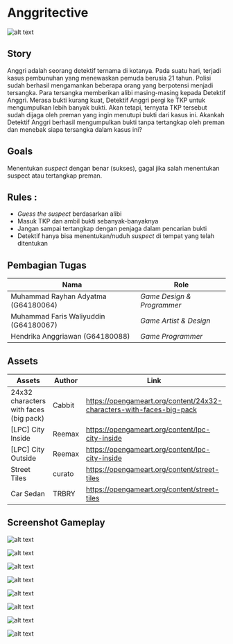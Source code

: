 # Anggritective
![alt text](https://github.com/hendrikaang/GrafkomP2K7/blob/main/MainMenu.PNG)

## Story
Anggri adalah seorang detektif ternama di kotanya. Pada suatu hari, terjadi kasus pembunuhan yang menewaskan pemuda berusia 21 tahun. Polisi sudah berhasil mengamankan beberapa orang yang berpotensi menjadi tersangka. Para tersangka memberikan alibi masing-masing kepada Detektif Anggri. Merasa bukti kurang kuat, Detektif Anggri pergi ke TKP untuk mengumpulkan lebih banyak bukti. Akan tetapi, ternyata TKP tersebut sudah dijaga oleh preman yang ingin menutupi bukti dari kasus ini. Akankah Detektif Anggri berhasil mengumpulkan bukti tanpa tertangkap oleh preman dan menebak siapa tersangka dalam kasus ini?

## Goals
  Menentukan *suspect* dengan benar (sukses), gagal jika salah menentukan suspect atau tertangkap preman.

## Rules : 
- *Guess the suspect* berdasarkan alibi
- Masuk TKP dan ambil bukti sebanyak-banyaknya
- Jangan sampai tertangkap dengan penjaga dalam pencarian bukti
- Detektif hanya bisa menentukan/nuduh *suspect* di tempat yang telah ditentukan

## Pembagian Tugas
| Nama | Role |
| ------ | ------ |
| Muhammad Rayhan Adyatma (G64180064) | *Game Design & Programmer* |
| Muhammad Faris Waliyuddin (G64180067) | *Game Artist & Design* |
| Hendrika Anggriawan (G64180088) | *Game Programmer* |

## Assets
| Assets | Author | Link |
| ------ | ------ | ------|
| 24x32 characters with faces (big pack) | Cabbit | https://opengameart.org/content/24x32-characters-with-faces-big-pack |
| [LPC] City Inside | Reemax | https://opengameart.org/content/lpc-city-inside |
| [LPC] City Outside | Reemax | https://opengameart.org/content/lpc-city-inside |
| Street Tiles | curato | https://opengameart.org/content/street-tiles |
| Car Sedan | TRBRY | https://opengameart.org/content/street-tiles |

## Screenshot Gameplay
![alt text](https://github.com/hendrikaang/GrafkomP2K7/blob/main/Screenshots/1.PNG)

![alt text](https://github.com/hendrikaang/GrafkomP2K7/blob/main/Screenshots/2.PNG)

![alt text](https://github.com/hendrikaang/GrafkomP2K7/blob/main/Screenshots/2_1.PNG)

![alt text](https://github.com/hendrikaang/GrafkomP2K7/blob/main/Screenshots/3.PNG)

![alt text](https://github.com/hendrikaang/GrafkomP2K7/blob/main/Screenshots/5.PNG)

![alt text](https://github.com/hendrikaang/GrafkomP2K7/blob/main/Screenshots/6.PNG)

![alt text](https://github.com/hendrikaang/GrafkomP2K7/blob/main/Screenshots/7.PNG)

![alt text](https://github.com/hendrikaang/GrafkomP2K7/blob/main/Screenshots/8.PNG)
